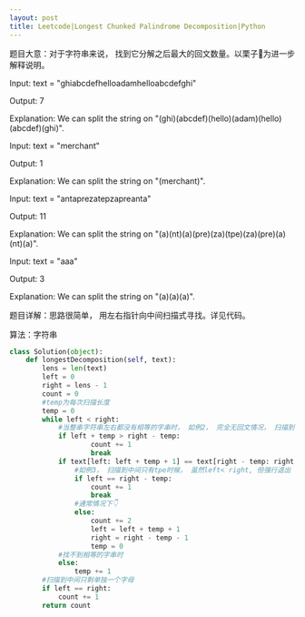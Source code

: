 ```yaml
---
layout: post
title: Leetcode|Longest Chunked Palindrome Decomposition|Python
---
```


题目大意：对于字符串来说， 找到它分解之后最大的回文数量。以栗子🌰为进一步解释说明。

Input: text = "ghiabcdefhelloadamhelloabcdefghi"

Output: 7

Explanation: We can split the string on "(ghi)(abcdef)(hello)(adam)(hello)(abcdef)(ghi)".

Input: text = "merchant"

Output: 1

Explanation: We can split the string on "(merchant)".

Input: text = "antaprezatepzapreanta"

Output: 11

Explanation: We can split the string on "(a)(nt)(a)(pre)(za)(tpe)(za)(pre)(a)(nt)(a)".

Input: text = "aaa"

Output: 3

Explanation: We can split the string on "(a)(a)(a)".


题目详解：思路很简单， 用左右指针向中间扫描式寻找。详见代码。

算法：字符串

```python
class Solution(object):
    def longestDecomposition(self, text):
        lens = len(text)
        left = 0
        right = lens - 1
        count = 0
        #temp为每次扫描长度
        temp = 0
        while left < right:
            #当整串字符串左右都没有相等的字串时， 如例2， 完全无回文情况， 扫描到中间即可，节省时间。
            if left + temp > right - temp:
                    count += 1
                    break
            if text[left: left + temp + 1] == text[right - temp: right + 1]:
                #如例3， 扫描到中间只有tpe时候， 虽然left< right, 但强行退出
                if left == right - temp:
                    count += 1
                    break
                #通常情况下👇
                else:
                    count += 2
                    left = left + temp + 1
                    right = right - temp - 1
                    temp = 0
            #找不到相等的字串时
            else:
                temp += 1
        #扫描到中间只剩单独一个字母
        if left == right:
            count += 1
        return count
```

